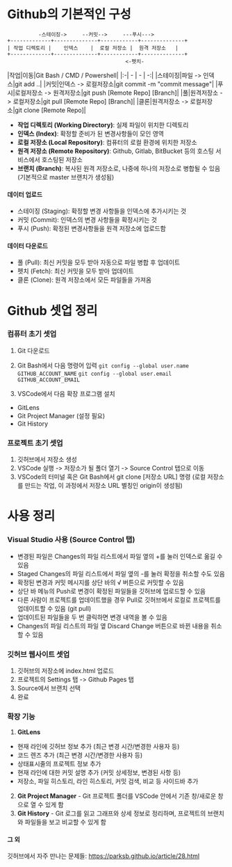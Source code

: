 # Github의 기본적인 구성
```
          -스테이징->     --커밋-->     ---푸시--->
+-------------+--------------+------------+--------------+
| 작업 디렉토리 |    인덱스    |  로컬 저장소 |  원격 저장소   |
+-------------+--------------+------------+--------------+
                                      <-펫치-
```
|작업|이동|Git Bash / CMD / Powershell| 
|:-| - | - | -:| 
|스테이징|파일 -> 인덱스|git add ..|
|커밋|인덱스 -> 로컬저장소|git commit -m "commit message"|
|푸시|로컬저장소 -> 원격저장소|git push [Remote Repo] [Branch]|
|풀|원격저장소 -> 로컬저장소|git pull [Remote Repo] [Branch]|
|클론|원격저장소 -> 로컬저장소|git clone [Remote Repo]|

+ **작업 디렉토리 (Working Directory)**: 실제 파일이 위치한 디렉토리
+ **인덱스 (Index)**: 확정할 준비가 된 변경사항들이 모인 영역
+ **로컬 저장소 (Local Repository)**: 컴퓨터의 로컬 환경에 위치한 저장소
+ **원격 저장소 (Remote Repository)**: Github, Gitlab, BitBucket 등의 호스팅 서비스에서 호스팅된 저장소
+ **브랜치 (Branch)**: 복사된 원격 저장소로, 나중에 하나의 저장소로 병합될 수 있음 (기본적으로 master 브랜치가 생성됨)

#### 데이터 업로드
+ 스테이징 (Staging): 확정할 변경 사항들을 인덱스에 추가시키는 것
+ 커밋 (Commit): 인덱스의 변경 사항들을 확정시키는 것
+ 푸시 (Push): 확정된 변경사항들을 원격 저장소에 업로드함

#### 데이터 다운로드
+ 풀 (Pull): 최신 커밋을 모두 받아 자동으로 파일 병합 후 업데이트
+ 펫치 (Fetch): 최신 커밋을 모두 받아 업데이트
+ 클론 (Clone): 원격 저장소에서 모든 파일들을 가져옴

# Github 셋업 정리
### 컴퓨터 초기 셋업
1. Git 다운로드
2. Git Bash에서 다음 명령어 입력
```git config --global user.name GITHUB_ACCOUNT_NAME```
```git config --global user.email GITHUB_ACCOUNT_EMAIL```  

3. VSCode에서 다음 확장 프로그램 설치
+ GitLens
+ Git Project Manager (설정 필요)
+ Git History

### 프로젝트 초기 셋업
1. 깃허브에서 저장소 생성
2. VSCode 실행 -> 저장소가 될 폴더 열기 -> Source Control 탭으로 이동
3. VSCode의 터미널 혹은 Git Bash에서 git clone [저장소 URL] 명령 
(로컬 저장소를 만드는 작업, 이 과정에서 저장소 URL 별칭인 origin이 생성됨)

# 사용 정리
### Visual Studio 사용 (Source Control 탭)
+ 변경된 파일은 Changes의 파일 리스트에서 파일 옆의 +를 눌러 인덱스로 옮길 수 있음
+ Staged Changes의 파일 리스트에서 파일 옆의 -를 눌러 확정을 취소할 수도 있음
+ 확정된 변경과 커밋 메시지를 상단 바의 √ 버튼으로 커밋할 수 있음
+ 상단 바 메뉴의 Push로 변경이 확정된 파일들을 깃허브에 업로드할 수 있음
+ 다른 사람이 프로젝트를 업데이트했을 경우 Pull로 깃허브에서 로컬로 프로젝트를 업데이트할 수 있음 (git pull)
+ 업데이트된 파일들을 두 번 클릭하면 변경 내역을 볼 수 있음
+ Changes의 파일 리스트의 파일 옆 Discard Change 버튼으로 바뀐 내용을 취소할 수 있음

### 깃허브 웹사이트 셋업
1. 깃허브의 저장소에 index.html 업로드
2. 프로젝트의 Settings 탭 -> Github Pages 탭
3. Source에서 브랜치 선택
4. 완료

### 확장 기능
1. **GitLens**
+ 현재 라인에 깃허브 정보 추가 (최근 변경 시간/변경한 사용자 등)
+ 코드 렌즈 추가 (최근 변경 시간/변경한 사용자 등)
+ 상태표시줄의 프로젝트 정보 추가 
+ 현재 라인에 대한 커밋 설명 추가 (커밋 상세정보, 변경된 사항 등)
+ 저장소, 파일 히스토리, 라인 히스토리, 커밋 검색, 비교 등 사이드바 추가
2. **Git Project Manager** - Git 프로젝트 폴더를 VSCode 안에서 기존 창/새로운 창으로 열 수 있게 함
3. **Git History** - Git 로그를 읽고 그래프와 상세 정보로 정리하며, 프로젝트의 브랜치와 파일들을 보고 비교할 수 있게 함


#### 그 외
깃허브에서 자주 만나는 문제들: https://parksb.github.io/article/28.html
